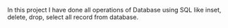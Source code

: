 In this project I have done all operations of Database using SQL like inset, delete, drop, select all record from database.
